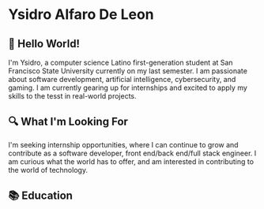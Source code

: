 # Ysidro Alfaro De Leon

## 👋 Hello World!
I'm Ysidro, a computer science Latino first-generation student at San Francisco State University currently on my last semester. I am passionate about software development, artificial intelligence, cybersecurity, and gaming. I am currently gearing up for internships and excited to apply my skills to the tesst in real-world projects. 

## 🔍 What I'm Looking For
I'm seeking internship opportunities, where I can continue to grow and contribute as a software developer, front end/back end/full stack engineer. I am curious what the world has to offer, and am interested in contributing to the world of technology.

## 📚 Education


<!--
**Yalfarodeleon/Yalfarodeleon** is a ✨ _special_ ✨ repository because its `README.md` (this file) appears on your GitHub profile.

Here are some ideas to get you started:

- 🔭 I’m currently working on ...
- 🌱 I’m currently learning ...
- 👯 I’m looking to collaborate on ...
- 🤔 I’m looking for help with ...
- 💬 Ask me about ...
- 📫 How to reach me: ...
- 😄 Pronouns: ...
- ⚡ Fun fact: ...
-->
